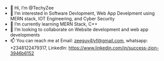 - 👋 Hi, I’m @TechyZee
- 👀 I’m interested in Software Devlopment, Web App Develpment using MERN stack, IOT Engineering, and Cyber Security
- 🌱 I’m currently learning MERN Stack, C++
- 💞️ I’m looking to collaborate on Website development and web app developments
- 📫 You can reach me at Email: zeeguy4lyf@gmail.com, whatsapp: +2348122479317, LinkedIn: https://www.linkedin.com/in/success-zion-3946b6152

<!---
Zeeohn/Zeeohn is a ✨ special ✨ repository because its `README.md` (this file) appears on your GitHub profile.
You can click the Preview link to take a look at your changes.
--->
